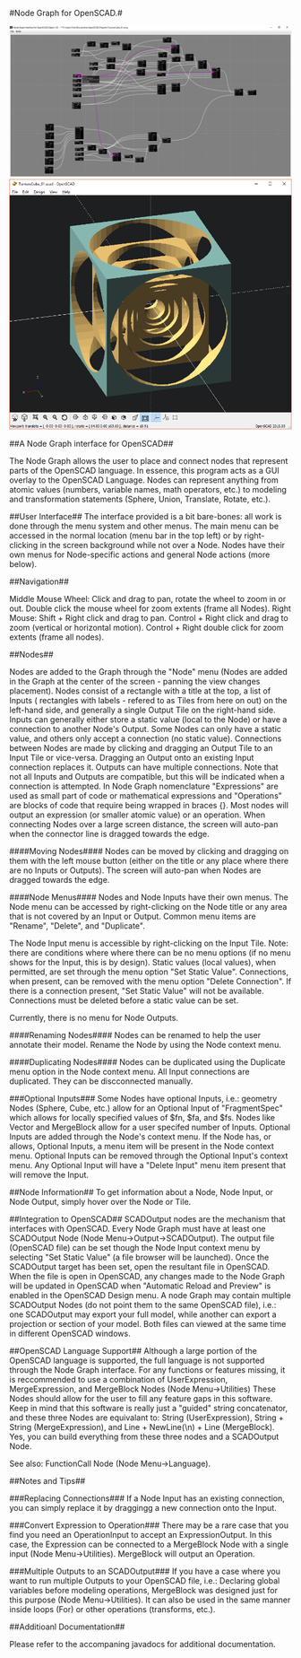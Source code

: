 #Node Graph for OpenSCAD.#

![UI Image](/images/NodeGraphInterfaceUI.png)
![Output Image](/images/NodeGraphOutput.png)

##A Node Graph interface for OpenSCAD##

The Node Graph allows the user to place and connect nodes that represent parts of the OpenSCAD language.  In essence, this program acts as a GUI overlay to the OpenSCAD Language.  Nodes can represent anything from atomic values (numbers, variable names, math operators, etc.) to modeling and transformation statements (Sphere, Union, Translate, Rotate, etc.).   


##User Interface##
The interface provided is a bit bare-bones: all work is done through the menu system and other menus.  The main menu can be accessed in the normal location (menu bar in the top left) or by right-clicking in the screen background while not over a Node.  Nodes have their own menus for Node-specific actions and general Node actions (more below).


##Navigation##

Middle Mouse Wheel: Click and drag to pan, rotate the wheel to zoom in or out.  Double click the mouse wheel for zoom extents (frame all Nodes).
Right Mouse: Shift + Right click and drag to pan.  Control + Right click and drag to zoom (vertical or horizontal motion).  Control + Right double click for zoom extents (frame all nodes).


##Nodes##

Nodes are added to the Graph through the "Node" menu (Nodes are added in the Graph at the center of the screen - panning the view changes placement).
Nodes consist of a rectangle with a title at the top, a list of Inputs ( rectangles with labels - refered to as Tiles from here on out) on the left-hand side, and generally a single Output Tile on the right-hand side.  Inputs can generally either store a static value (local to the Node) or have a connection to another Node's Output.  Some Nodes can only have a static value, and others only accept a connection (no static value).  Connections between Nodes are made by clicking and dragging an Output Tile to an Input Tile or vice-versa.  Dragging an Output onto an existing Input connection replaces it.  Outputs can have multiple connections.  Note that not all Inputs and Outputs are compatible, but this will be indicated when a connection is attempted.  In Node Graph nomenclature "Expressions" are used as small part of code or mathematical expressions and "Operations" are blocks of code that require being wrapped in braces {}.  Most nodes will output an expression (or smaller atomic value) or an operation.  When connecting Nodes over a large screen distance, the screen will auto-pan when the connector line is dragged towards the edge.

####Moving Nodes####
Nodes can be moved by clicking and dragging on them with the left mouse button (either on the title or any place where there are no Inputs or Outputs).  The screen will auto-pan when Nodes are dragged towards the edge.

####Node Menus####
Nodes and Node Inputs have their own menus.  The Node menu can be accessed by right-clicking on the Node title or any area that is not covered by an Input or Output.  Common menu items are "Rename", "Delete", and "Duplicate". 

The Node Input menu is accessible by right-clicking on the Input Tile. Note: there are conditions where where there can be no menu options (if no menu shows for the Input, this is by design).  Static values (local values), when permitted,  are set through the menu option "Set Static Value".  Connections, when present, can be removed with the menu option "Delete Connection".  If there is a connection present, "Set Static Value" will not be available.  Connections must be deleted before a static value can be set.

Currently, there is no menu for Node Outputs.


####Renaming Nodes####
Nodes can be renamed to help the user annotate their model.  Rename the Node by using the Node context menu.

####Duplicating Nodes####
Nodes can be duplicated using the Duplicate menu option in the Node context menu.  All Input connections are duplicated.  They can be discconnected manually.

###Optional Inputs###
Some Nodes have optional Inputs, i.e.:  geometry Nodes (Sphere, Cube, etc.) allow for an Optional Input of "FragmentSpec" which allows for locally specified values of $fn, $fa, and $fs.  Nodes like Vector and MergeBlock allow for a user specifed number of Inputs.  Optional Inputs are added through the Node's context menu.  If the Node has, or allows, Optional Inputs, a menu item will be present in the Node context menu.  Optional Inputs can be removed through the Optional Input's context menu.  Any Optional Input will have a "Delete Input" menu item present that will remove the Input.

##Node Information##
To get information about a Node, Node Input, or Node Output, simply hover over the Node or Tile.

##Integration to OpenSCAD##
SCADOutput nodes are the mechanism that interfaces with OpenSCAD.  Every Node Graph must have at least one SCADOutput Node (Node Menu->Output->SCADOutput).  The output file (OpenSCAD file) can be set though the Node Input context menu by selecting "Set Static Value" (a file browser will be launched).  Once the SCADOutput target has been set, open the resultant file in OpenSCAD.  When the file is open in OpenSCAD, any changes made to the Node Graph will be updated in OpenSCAD when "Automatic Reload and Preview" is enabled in the OpenSCAD Design menu.  A node Graph may contain multiple SCADOutput Nodes (do not point them to the same OpenSCAD file), i.e.: one SCADOutput may export your full model, while another can export a projection or section of your model.  Both files can viewed at the same time in different OpenSCAD windows.


##OpenSCAD Language Support##
Although a large portion of the OpenSCAD language is supported, the full language is not supported through the Node Graph interface.  For any functions or features missing, it is reccommended to use  a combination of UserExpression, MergeExpression, and MergeBlock Nodes (Node Menu->Utilities) These Nodes should allow for the user to fill any feature gaps in this software.  Keep in mind that this software is really just a "guided" string concatenator, and these three Nodes are equivalant to: String (UserExpression), String + String (MergeExpression), and Line + NewLine(\n) + Line (MergeBlock).  Yes, you can build everything from these three nodes and a SCADOutput Node.  

See also: FunctionCall Node (Node Menu->Language).

##Notes and Tips##

###Replacing Connections###
If a Node Input has an existing connection, you can simply replace it by draggingg a new connection onto the Input.  


###Convert Expression to Operation###
There may be a rare case that you find you need an OperationInput to accept an ExpressionOutput.   In this case, the Expression can be connected to a MergeBlock Node with a single input (Node Menu->Utilities).  MergeBlock will output an Operation.


###Multiple Outputs to an SCADOutput###
If you have a case where you want to run multiple Outputs to your OpenSCAD file, i.e.: Declaring global variables before modeling operations, MergeBlock was designed just for this purpose (Node Menu->Utilities).  It can also be used in the same manner inside loops (For) or other operations (transforms, etc.).

##Additioanl Documentation##

Please refer to the accompaning javadocs for  additional documentation.

